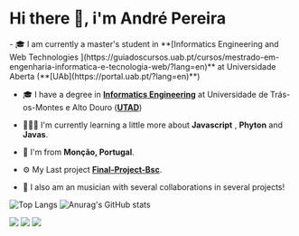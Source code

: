 <h1 align="left">Hi there 👋, i'm André Pereira</h1>
- 🎓 I am currently a master's student in **[Informatics Engineering and Web Technologies ](https://guiadoscursos.uab.pt/cursos/mestrado-em-engenharia-informatica-e-tecnologia-web/?lang=en)** at Universidade Aberta (**[UAb](https://portal.uab.pt/?lang=en)**)

- 🎓 I have a degree in **[Informatics Engineering](https://www.utad.pt/estudar/en/cursos/informatics-engineering/)** at Universidade de Trás-os-Montes e Alto Douro (**[UTAD](https://www.utad.pt/)**)
  
- 👨🏻‍💻 I'm currently learning a little more about **Javascript** , **Phyton** and **Javas**.

- 📍 I'm from **Monção, Portugal**.

- ⚙️ My Last project **[Final-Project-Bsc](https://github.com/Andre-Pereira01/Final-Project-Bsc)**.

- 🎺 I also am an musician with several collaborations in several projects!

<!--<h3 align="left">Languages and Tools:</h3>
<p align="left"> <a href="https://www.cprogramming.com/" target="_blank"> <img src="https://www.britefish.net/wp-content/uploads/2019/07/logo-c-1.png" alt="c" width="40" height="40"/> </a> <a href="https://www.w3schools.com/cpp/" target="_blank"> <img src="https://upload.wikimedia.org/wikipedia/commons/thumb/1/18/ISO_C%2B%2B_Logo.svg/150px-ISO_C%2B%2B_Logo.svg.png" alt="cplusplus" width="35" height="35"  align="top"/> </a> <a href="https://www.w3schools.com/cs/" target="_blank"> <img src="https://pluralsight.imgix.net/paths/path-icons/csharp-e7b8fcd4ce.png" alt="csharp" width="40" height="40"/> </a> <a href="https://git-scm.com/" target="_blank"> <img src="https://www.vectorlogo.zone/logos/git-scm/git-scm-icon.svg" alt="git" width="40" height="40"/> </a> <a href="https://www.java.com" target="_blank"> <img src="https://logoeps.com/wp-content/uploads/2013/03/java-eps-vector-logo.png" alt="java" width="40" height="40"/> </a> <a href="https://developer.mozilla.org/en-US/docs/Web/JavaScript" target="_blank"> <img src="https://upload.wikimedia.org/wikipedia/commons/thumb/9/99/Unofficial_JavaScript_logo_2.svg/1200px-Unofficial_JavaScript_logo_2.svg.png" alt="javascript" width="40" height="40"/> </a>  <a href="https://www.python.org" target="_blank"> <img src="https://www.python.org/static/opengraph-icon-200x200.png" alt="python" width="40" height="40"/> </a> </p>-->


![Top Langs](https://github-readme-stats.vercel.app/api/top-langs/?username=Andre-Pereira01&layout=compact&theme=transparent)
![Anurag's GitHub stats](https://github-readme-stats.vercel.app/api?username=Andre-Pereira01&show_icons=true&theme=transparent)

<div> 
  <a href="https://instagram.com/andrepereira000" target="_blank"><img src="https://img.shields.io/badge/-Instagram-%23E4405F?style=for-the-badge&logo=instagram&logoColor=white" target="_blank"></a>
  <a href = "mailto:andrepereira000@proton.me"><img src="https://img.shields.io/badge/-EMAIL-%23333?style=for-the-badge&logo=gmail&logoColor=white" target="_blank"></a>
  <a href="https://www.linkedin.com/in/andrepereira000" target="_blank"><img src="https://img.shields.io/badge/-LinkedIn-%230077B5?style=for-the-badge&logo=linkedin&logoColor=white" target="_blank"></a> 
</div>

